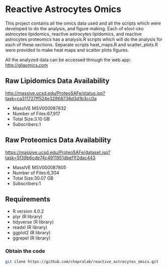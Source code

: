 # Reactive Astrocytes Omics
This project contains all the omics data used and all the scripts which were developed to do the analysis, and figure making. Each of elovl-cko astrocytes lipidomics, reactive astrocytes lipidomics, and reactive astrocytes proteomics has a analysis.R scripts which will do the analysis for each of these sections. Separate scripts heat_maps.R and scatter_plots.R were provided to make heat maps and scatter plots figures.

All the analyzed data can be accessed through the web app: http://gliaomics.com

## Raw Lipidomics Data Availability
http://massive.ucsd.edu/ProteoSAFe/status.jsp?task=ca311727ff524e32868736d3d1b3cc0a
* MassIVE MSV000087832
* Number of Files:67,917
* Total Size:3.10 GB
* Subscribers:1

## Raw Proteomics Data Availability
https://massive.ucsd.edu/ProteoSAFe/dataset.jsp?task=5f39b6cde74c4911951dbef1f2dac443
* MassIVE MSV000087805
* Number of Files:6,304
* Total Size:30.07 GB
* Subscribers:1

## Requirements
* R version 4.0.2
* plyr (R library)
* tidyverse (R library)
* readxl (R library)
* ggplot2 (R library)
* ggrepel (R library)

### Obtain the code

```bash
git clone https://github.com/chopralab/reactive_astrocytes_omics.git
```

